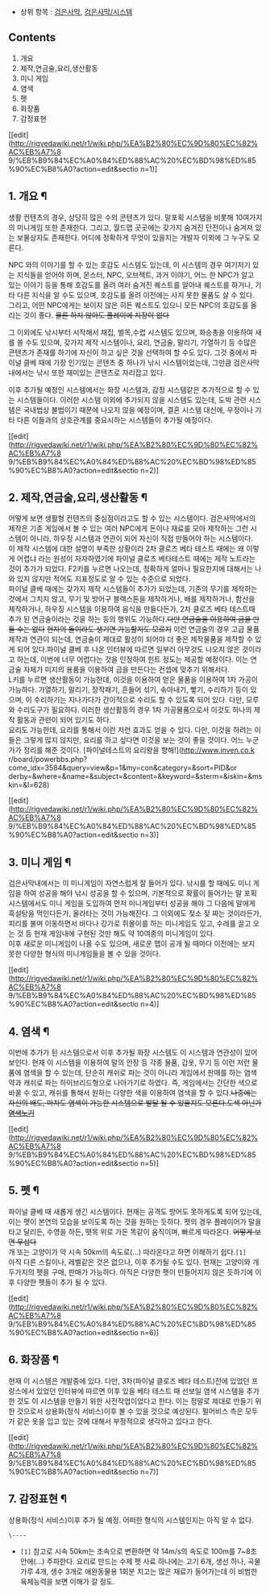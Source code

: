   * 상위 항목 : [검은사막](%EA%B2%80%EC%9D%80%EC%82%AC%EB%A7%89.md), [검은사막/시스템](%EA%B2%80%EC%9D%80%EC%82%AC%EB%A7%89/%EC%8B%9C%EC%8A%A4%ED%85%9C.md)  

## Contents

    

1. 개요 
2. 제작,연금술,요리,생산활동 
3. 미니 게임 
4. 염색 
5. 펫 
6. 화장품 
7. 감정표현 

[[edit](http://rigvedawiki.net/r1/wiki.php/%EA%B2%80%EC%9D%80%EC%82%AC%EB%A7%8
9/%EB%B9%84%EC%A0%84%ED%88%AC%20%EC%BD%98%ED%85%90%EC%B8%A0?action=edit&sectio
n=1)]

## 1. 개요 ¶

  

  

생활 컨텐츠의 경우, 상당히 많은 수의 콘텐츠가 있다. 말포획 시스템을 비롯해 10여가지의 미니게임 또한 존재한다. 그리고, 월드맵 곳곳에는
갖가지 숨겨진 던전이나 숨겨져 있는 보물상자도 존재한다. 어디에 정확하게 무엇이 있을지는 개발자 이외에 그 누구도 모른다.

  

NPC 와의 이야기를 할 수 있는 호감도 시스템도 있는데, 이 시스템의 경우 여기저기 있는 지식들을 얻어야 하며, 몬스터, NPC,
오브젝트, 과거 이야기, 어느 한 NPC가 알고 있는 이야기 등을 통해 호감도를 올려 여러 숨겨진 퀘스트를 알아내 퀘스트를 하거나, 기타
다른 지식을 알 수도 있으며, 호감도를 올려 이전에는 사지 못한 물품도 살 수 있다. 그리고, 어떤 NPC에게는 보이지 않은 히든 퀘스트도
있으니 모든 NPC의 호감도를 올리는 것이 좋다. <del>물론 하지 않아도 플레이에 지장이 없다</del>

  

그 이외에도 낚시부터 시작해서 채집, 벌목,수렵 시스템도 있으며, 화승총을 이용하여 새를 쏠 수도 있으며, 갖가지 제작 시스템이나, 요리,
연금술, 말리기, 가열하기 등 수많은 콘텐츠가 존재를 하기에 자신이 하고 싶은 것을 선택하여 할 수도 있다. 그것 중에서 파이널 클베 때에
가장 인기있는 콘텐츠 중 하나가 낚시 시스템이었는데, 그만큼 검은사막 내에서는 낚시 또한 재미있는 콘텐츠로 자리잡고 있다.

  

이후 추가될 예정인 시스템에서는 화장 시스템과, 감정 시스템같은 추가적으로 할 수 있는 시스템들이다. 이러한 시스템 이외에 추가되지 않을
시스템도 있는데, 도박 관련 시스템은 국내법상 불법이기 때문에 나오지 않을 예정이며, 결혼 시스템 대신에, 우정이나 기타 다른 이들과의
상호관계를 중요시하는 시스템들이 추가될 예정이다.

  
  

[[edit](http://rigvedawiki.net/r1/wiki.php/%EA%B2%80%EC%9D%80%EC%82%AC%EB%A7%8
9/%EB%B9%84%EC%A0%84%ED%88%AC%20%EC%BD%98%ED%85%90%EC%B8%A0?action=edit&sectio
n=2)]

## 2. 제작,연금술,요리,생산활동 ¶

어떻게 보면 생활형 컨텐츠의 중심점이라고도 할 수 있는 시스템이다. 검은사막에서의 제작은 기존 게임에서 볼 수 있는 여러 NPC에게 돈이나
재료를 모아 제작하는 그런 시스템이 아니라, 하우징 시스템과 연관이 되어 자신이 직접 만들어야 하는 시스템이다.  
이 제작 시스템에 대한 설명이 부족한 상황이라 2차 클로즈 베타 테스트 때에는 왜 이렇게 어렵냐 라는 원성이 자자하였기에 파이널 클로즈
베타테스트 때에는 제작 노트라는 것이 추가가 되었다. F2키를 누르면 나오는데, 정확하게 얼마나 필요한지에 대해서는 나와 있지 않지만 적어도
지표정도로 알 수 있는 수준으로 되었다.  
파이널 클베 때에는 갖가지 제작 시스템들이 추가가 되었는데, 기존의 무기를 제작하는 것에서 그치지 않고, 무기 및 방어구 블랙스톤을
제작하거나, 배를 제작하거나, 함선을 제작하거나, 하우징 시스템을 이용하여 음식을 만들다든가, 2차 클로즈 베타 테스트때 추가 된
연금술이라는 것을 하는 등의 행위도 가능하다.<del>다만 연금술을 이용하여 금을 만들 수는 없다</del> <del>현자의 돌이라도 생기면
가능할지도 모르지</del> 이런 연금술의 경우 고급 물품 제작과 연관이 되는데, 연금술이 제대로 활성이 되어야 더 좋은 제작물품을 제작할
수 있게 되어 있다.파이널 클베 후 나온 인터뷰에 따르면 일부러 아무것도 나오지 않은 것이라고 하는데, 이번에 너무 어렵다는 것을 인정하여
힌트 정도는 제공할 예정이다. 이는 연금술 자체가 미지의 용품을 이용하여 금을 만든다는 컨셉에 맞추기 위해서다.  
L키를 누르면 생산활동이 가능한데, 이것을 이용하여 얻은 물품을 이용하여 1차 가공이 가능하다. 가열하기, 말리기, 장작패기, 흔들어 섞기,
솎아내기, 빻기, 수리하기 등이 있으며, 이 수리하기는 지나가다가 간이적으로 수리도 할 수 있도록 되어 있다. 다만, 모루와 수리도구가
필요하다. 이러한 생산활동의 경우 1차 가공물품으로서 이것도 하나의 제작 활동과 관련이 되어 있기도 하다.  
요리도 가능한데, 요리를 통해서 이런 저런 효과도 얻을 수 있다. 다만, 이것을 하려는 이들은 그렇게 많지 않지만, 요리를 하고 싶다면
이것을 보는 것이 좋을 것이다. 어느 누군가가 정리를 해준 것이다. [파이널테스트의 요리왕을 향해!](http://www.inven.co.k
r/board/powerbbs.php?come_idx=3584&query=view&p=1&my=con&category=&sort=PID&or
derby=&where=&name=&subject=&content=&keyword=&sterm=&iskin=&mskin=&l=628)

  
  

[[edit](http://rigvedawiki.net/r1/wiki.php/%EA%B2%80%EC%9D%80%EC%82%AC%EB%A7%8
9/%EB%B9%84%EC%A0%84%ED%88%AC%20%EC%BD%98%ED%85%90%EC%B8%A0?action=edit&sectio
n=3)]

## 3. 미니 게임 ¶

검은사막내에서는 이 미니게임이 자연스럽게 잘 들어가 있다. 낚시를 할 때에도 미니 게임을 하여 성공을 해야 낚시 성공을 할 수 있으며,
기본적으로 확률이 들어가는 말 포획 시스템에서도 미니 게임을 도입하여 먼저 미니게임부터 성공을 해야 그 다음에 말에게 흑설탕을 먹인다든가,
올라타는 것이 가능해진다. 그 이외에도 젖소 젖 짜는 것이라든가, 피리를 불며 이동하면서 바다나 강가로 쥐몰이를 하는 미니게임도 있고,
수레를 끌고 오는 것 등 현재 게임내에 구현된 것만 해도 약 10여종의 미니게임이 있다.  
이후 새로운 미니게임이 나올 수도 있으며, 새로운 맵이 공개 될 때마다 이전에는 보지 못한 다양한 형식의 미니게임들을 볼 수 있을 것이다.

  
  

[[edit](http://rigvedawiki.net/r1/wiki.php/%EA%B2%80%EC%9D%80%EC%82%AC%EB%A7%8
9/%EB%B9%84%EC%A0%84%ED%88%AC%20%EC%BD%98%ED%85%90%EC%B8%A0?action=edit&sectio
n=4)]

## 4. 염색 ¶

이번에 추가가 된 시스템으로서 이후 추가될 화장 시스템도 이 시스템과 연관성이 있어 보인다. 현재 이 시스템을 이용하여 말의 안장 등 각종
물품, 갑옷, 무기 등 이런 저런 물품에 염색을 할 수 있는데, 단순히 캐쉬로 파는 것이 아니라 게임에서 판매를 하는 염색약과 캐쉬로 파는
하이브리드형으로 나아가기로 하였다. 즉, 게임에서는 간단한 색으로 바꿀 수 있고, 캐쉬를 통해서 원하는 다양한 색을 이용하여 염색을 할 수
있다.<del>나중에는 자신의 배도, 마차도 염색이 가능한 시스템으로 발달 될 수 있을지도 모른다.</del><del>도색 아닌가</del>
<del>[염색노기](%EB%A7%88%EB%B9%84%EB%85%B8%EA%B8%B0.md)</del>

  
  

[[edit](http://rigvedawiki.net/r1/wiki.php/%EA%B2%80%EC%9D%80%EC%82%AC%EB%A7%8
9/%EB%B9%84%EC%A0%84%ED%88%AC%20%EC%BD%98%ED%85%90%EC%B8%A0?action=edit&sectio
n=5)]

## 5. 펫 ¶

파이널 클베 때 새롭게 생긴 시스템이다. 현재는 공격도 방어도 못하게도록 되어 있는데, 이는 펫이 본연의 모습을 보이도록 하는 것을 원하는
듯하다. 펫의 경우 플레이어가 말을 타고 달리든, 수영을 하든, 뗏목 위로 가든 똑같이 움직이며, 빠르게 따라온다. <del>어떻게 보면
무섭다</del>  
개 또는 고양이가 약 시속 50km의 속도로(...) 따라온다고 하면 이해하기 쉽다.`[1]`  
아직 다른 스킬이나, 레벨같은 것은 없으나, 이후 추가될 수도 있다. 현재는 고양이와 개 두가지의 펫을 구매, 판매가 가능하다. 아직은
다양한 펫이 만들어지지 않은 듯하기에 이후 다양한 펫들이 추가 될 수 있다.

  
  

[[edit](http://rigvedawiki.net/r1/wiki.php/%EA%B2%80%EC%9D%80%EC%82%AC%EB%A7%8
9/%EB%B9%84%EC%A0%84%ED%88%AC%20%EC%BD%98%ED%85%90%EC%B8%A0?action=edit&sectio
n=6)]

## 6. 화장품 ¶

현재 이 시스템은 개발중에 있다. 다만, 3차(파이널 클로즈 베타 테스트)전에 있었던 프랑스에서 있었던 인터뷰에 따르면 이후 있을 베타
테스트 때 선보일 염색 시스템을 추가한 것도 이 시스템을 만들기 위한 사전작업이었다고 한다. 이는 정말로 제대로 만들기 위한 것으로서
상용화(정식 서비스)이후 볼 수 있을 것으로 예상된다. 펄어비스 측은 모두가 같은 옷을 입고 있는 것에 대해서 부정적으로 생각하고 있다고
한다.

  
  

[[edit](http://rigvedawiki.net/r1/wiki.php/%EA%B2%80%EC%9D%80%EC%82%AC%EB%A7%8
9/%EB%B9%84%EC%A0%84%ED%88%AC%20%EC%BD%98%ED%85%90%EC%B8%A0?action=edit&sectio
n=7)]

## 7. 감정표현 ¶

상용화(정식 서비스)이후 추가 될 예정. 어떠한 형식의 시스템인지는 아직 알 수 없다.

`\----`

  * `[1]` 참고로 시속 50km는 초속으로 변환하면 약 14m/s의 속도로 100m를 7~8초안에(...) 주파한다. 요리로 만드는 수제 펫 사료 하나에는 고기 6개, 생선 하나, 곡물가루 4개, 생수 3개로 애완동물용 1회분 치고는 많은 재료가 들어가는데 이 비범한 육체능력을 보면 이해가 갈 정도.

